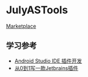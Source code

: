 # JulyASTools
[Marketplace](https://plugins.jetbrains.com/plugin/21018-julyastools)


## 学习参考
* [Android Studio IDE 插件开发](https://www.cnblogs.com/ClientInfra/p/15418435.html)
* [从0到1写一款Jetbrains插件](https://zhuanlan.zhihu.com/p/558909671)
